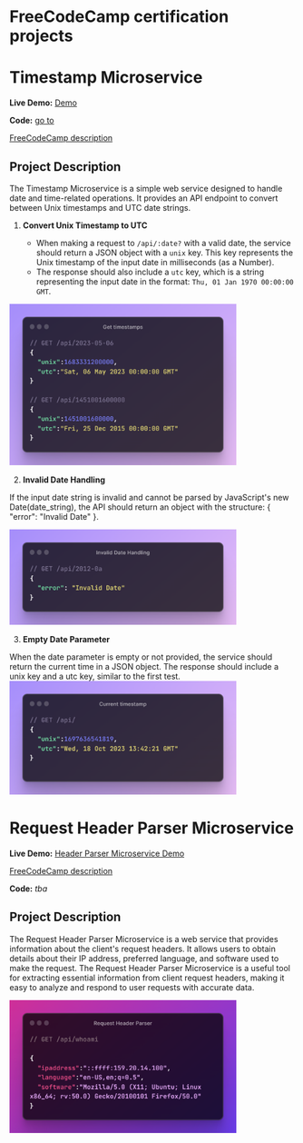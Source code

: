 # FreeCodeCamp certification projects

# Timestamp Microservice

**Live Demo:** [Demo](https://timestamp-webservice.onrender.com/)

**Code:** [go to](https://shorturl.at/rHJNR)

[FreeCodeCamp description](https://www.freecodecamp.org/learn/back-end-development-and-apis/back-end-development-and-apis-projects/timestamp-microservice)

## Project Description

The Timestamp Microservice is a simple web service designed to handle date and time-related operations. It provides an API endpoint to convert between Unix timestamps and UTC date strings.

1. **Convert Unix Timestamp to UTC**

   - When making a request to `/api/:date?` with a valid date, the service should return a JSON object with a `unix` key. This key represents the Unix timestamp of the input date in milliseconds (as a Number).
   - The response should also include a `utc` key, which is a string representing the input date in the format: `Thu, 01 Jan 1970 00:00:00 GMT`.

  <img src='./readme_img/timestamp-service.png' alt='example of correct timestamp json' width='400'>

2. **Invalid Date Handling**

If the input date string is invalid and cannot be parsed by JavaScript's new Date(date_string), the API should return an object with the structure: { "error": "Invalid Date" }.

 <img src='./readme_img/timestamp-service-2.png' alt='example of incorrect timestamp json' width='400'>

3. **Empty Date Parameter**

When the date parameter is empty or not provided, the service should return the current time in a JSON object.
The response should include a unix key and a utc key, similar to the first test.
<img src='./readme_img/timestamp-service-3.png'  alt='example of empty timestamp parameter json' width='400'>

# Request Header Parser Microservice

**Live Demo:** [Header Parser Microservice Demo](https://headerparser-mhm9.onrender.com)

[FreeCodeCamp description](https://www.freecodecamp.org/learn/back-end-development-and-apis/back-end-development-and-apis-projects/request-header-parser-microservice)

**Code:** _tba_

## Project Description

The Request Header Parser Microservice is a web service that provides information about the client's request headers. It allows users to obtain details about their IP address, preferred language, and software used to make the request. The Request Header Parser Microservice is a useful tool for extracting essential information from client request headers, making it easy to analyze and respond to user requests with accurate data.

<img src='./readme_img/request-header-service.png' alt='example of information on user software' width='400'>
